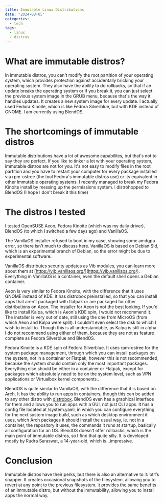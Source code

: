 ```yaml
---
title: Immutable Linux Distributions
date: "2024-08-05"
categories:
  - tech
tags:
  - linux
  - distros
---
```


# What are immutable distros?

In immutable distros, you can't modify the root partition of your operating system, which provides protection against accidentally bricking your operating system. They also have the ability to do rollbacks, so that if an update breaks the operating system or if you break it, you can just select the previous system image in the GRUB menu, because that's the way it handles updates. It creates a new system image for every update. I actually used Fedora Kinoite, which is like Fedora Silverblue, but with KDE instead of GNOME. I am currently using BlendOS.

# The shortcomings of immutable distros

Immutable distributions have a lot of awesome capabilites, but that's not to say they are perfect. If you like to tinker a lot with your operating system, immutable distros are not for you. It's not easy to modify files in the root partition and you have to restart your computer for every package installed via rpm-ostree (the tool Fedora's immutable distros use) or its equivalent in other immutable operating systems. I recently managed to break my Fedora Kinoite install by messing up the permissions system. I distrohopped to BlendOS (I hope I don't break it this time)

# The distros I tested

I tested OpenSUSE Aeon, Fedora Kinoite (which was my daily driver), BlendOS (to which I switched a few days ago) and VanillaOS.

The VanillaOS installer refused to boot in my case, showing some amdgpu error, so there isn't much to discuss here. VanillaOS is based on Debian Sid, which is an experimental branch of Debian, so the error might be due to experimental software.

VanillaOS distributes security updates as Vib modules, you can learn more about them at [https://vib.vanillaos.org/](https://vib.vanillaos.org/). Everything in VanillaOS is a container, even the default shell opens a Debian container.

Aeon is very similar to Fedora Kinoite, with the difference that it uses GNOME instead of KDE. It has distrobox preinstalled, so that you can install apps that aren't packaged with flatpak or are packaged for other distributions on Aeon. The installer for Aeon is not the best looking. If you'd like to install Kalpa, which is Aeon's KDE spin, I would not recommend it. The installer is very out of date, still using the one from MicroOS (from which Aeon and Kalpa were split). I couldn't even select the disk to which I wish to install to. Though this is all understandable, as Kalpa is still in alpha. I do not recommend using either of them, because they are not as feature complete as Fedora Silverblue and BlendOS.

Fedora Kinoite is a KDE spin of Fedora Silverblue. It uses rpm-ostree for the system package management, through which you can install packages on the system, not in a container or Flatpak, however this is not recommended, because the system should contain only the most important packages. Everything else should be either in a container or Flatpak, except for packages which absolutely need to be on the system level, such as VPN applications or Virtualbox kernel components..

BlendOS is quite similar to VanillaOS, with the difference that it is based on Arch. It has the ability to run apps in containers, though this can be added to any other distro with [distrobox](https://distrobox.it/). BlendOS even has a graphical interface for them and allows you to run apps with a GUI, not just CLI apps. It has a config file located at /system.yaml, in which you can configure everything for the next system image build, such as which desktop environment it uses, which Arch packages it should install the usual way, ie. not in a container, the repository it uses, the commands it runs at startup, basically all configuration for an OS. BlendOS doesn't offer rollbacks, which is the main point of immutable distros, so I find that quite silly. It is developed mostly by Rudra Saraswat, a 14-year-old, which is...impressive.

# Conclusion

Immutable distros have their perks, but there is also an alternative to it: btrfs snapper. It creates occasional snapshots of the filesystem, allowing you to revert at any point to the previous filesystem. It provides the same benefits of an immutable distro, but without the immutability, allowing you to install apps the normal way.

